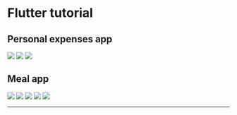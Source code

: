 # Flutter tutorial

## **Personal expenses app**
![](/screenshots/personal_expenses_app/sc1.png) ![](/screenshots/personal_expenses_app/sc2.png) ![](/screenshots/personal_expenses_app/sc3.png)

## **Meal app**
![](/screenshots/meal_app/sc1.png) ![](/screenshots/meal_app/sc2.png) ![](/screenshots/meal_app/sc3.png) ![](/screenshots/meal_app/sc4.png) ![](/screenshots/meal_app/sc5.png)
<hr>